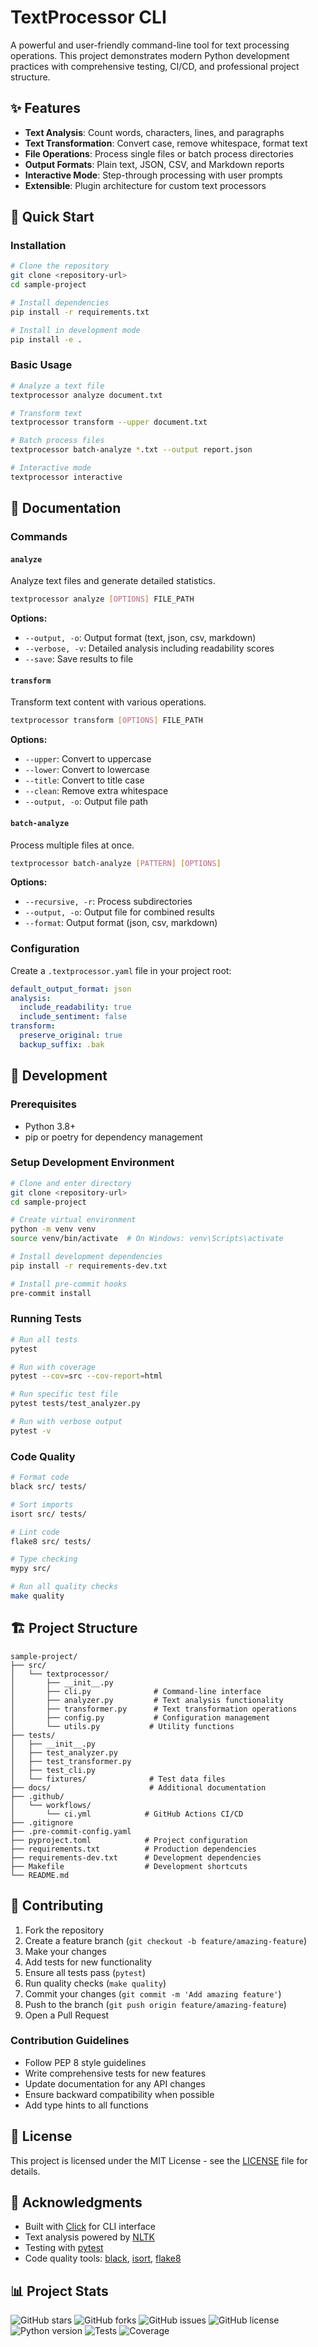# TextProcessor CLI

A powerful and user-friendly command-line tool for text processing operations. This project demonstrates modern Python development practices with comprehensive testing, CI/CD, and professional project structure.

## ✨ Features

- **Text Analysis**: Count words, characters, lines, and paragraphs
- **Text Transformation**: Convert case, remove whitespace, format text
- **File Operations**: Process single files or batch process directories
- **Output Formats**: Plain text, JSON, CSV, and Markdown reports
- **Interactive Mode**: Step-through processing with user prompts
- **Extensible**: Plugin architecture for custom text processors

## 🚀 Quick Start

### Installation

```bash
# Clone the repository
git clone <repository-url>
cd sample-project

# Install dependencies
pip install -r requirements.txt

# Install in development mode
pip install -e .
```

### Basic Usage

```bash
# Analyze a text file
textprocessor analyze document.txt

# Transform text
textprocessor transform --upper document.txt

# Batch process files
textprocessor batch-analyze *.txt --output report.json

# Interactive mode
textprocessor interactive
```

## 📖 Documentation

### Commands

#### `analyze`
Analyze text files and generate detailed statistics.

```bash
textprocessor analyze [OPTIONS] FILE_PATH
```

**Options:**
- `--output, -o`: Output format (text, json, csv, markdown)
- `--verbose, -v`: Detailed analysis including readability scores
- `--save`: Save results to file

#### `transform`
Transform text content with various operations.

```bash
textprocessor transform [OPTIONS] FILE_PATH
```

**Options:**
- `--upper`: Convert to uppercase
- `--lower`: Convert to lowercase
- `--title`: Convert to title case
- `--clean`: Remove extra whitespace
- `--output, -o`: Output file path

#### `batch-analyze`
Process multiple files at once.

```bash
textprocessor batch-analyze [PATTERN] [OPTIONS]
```

**Options:**
- `--recursive, -r`: Process subdirectories
- `--output, -o`: Output file for combined results
- `--format`: Output format (json, csv, markdown)

### Configuration

Create a `.textprocessor.yaml` file in your project root:

```yaml
default_output_format: json
analysis:
  include_readability: true
  include_sentiment: false
transform:
  preserve_original: true
  backup_suffix: .bak
```

## 🧪 Development

### Prerequisites

- Python 3.8+
- pip or poetry for dependency management

### Setup Development Environment

```bash
# Clone and enter directory
git clone <repository-url>
cd sample-project

# Create virtual environment
python -m venv venv
source venv/bin/activate  # On Windows: venv\Scripts\activate

# Install development dependencies
pip install -r requirements-dev.txt

# Install pre-commit hooks
pre-commit install
```

### Running Tests

```bash
# Run all tests
pytest

# Run with coverage
pytest --cov=src --cov-report=html

# Run specific test file
pytest tests/test_analyzer.py

# Run with verbose output
pytest -v
```

### Code Quality

```bash
# Format code
black src/ tests/

# Sort imports
isort src/ tests/

# Lint code
flake8 src/ tests/

# Type checking
mypy src/

# Run all quality checks
make quality
```

## 🏗️ Project Structure

```
sample-project/
├── src/
│   └── textprocessor/
│       ├── __init__.py
│       ├── cli.py              # Command-line interface
│       ├── analyzer.py         # Text analysis functionality
│       ├── transformer.py      # Text transformation operations
│       ├── config.py           # Configuration management
│       └── utils.py           # Utility functions
├── tests/
│   ├── __init__.py
│   ├── test_analyzer.py
│   ├── test_transformer.py
│   ├── test_cli.py
│   └── fixtures/              # Test data files
├── docs/                      # Additional documentation
├── .github/
│   └── workflows/
│       └── ci.yml            # GitHub Actions CI/CD
├── .gitignore
├── .pre-commit-config.yaml
├── pyproject.toml            # Project configuration
├── requirements.txt          # Production dependencies
├── requirements-dev.txt      # Development dependencies
├── Makefile                  # Development shortcuts
└── README.md
```

## 🤝 Contributing

1. Fork the repository
2. Create a feature branch (`git checkout -b feature/amazing-feature`)
3. Make your changes
4. Add tests for new functionality
5. Ensure all tests pass (`pytest`)
6. Run quality checks (`make quality`)
7. Commit your changes (`git commit -m 'Add amazing feature'`)
8. Push to the branch (`git push origin feature/amazing-feature`)
9. Open a Pull Request

### Contribution Guidelines

- Follow PEP 8 style guidelines
- Write comprehensive tests for new features
- Update documentation for any API changes
- Ensure backward compatibility when possible
- Add type hints to all functions

## 📝 License

This project is licensed under the MIT License - see the [LICENSE](LICENSE) file for details.

## 🙏 Acknowledgments

- Built with [Click](https://click.palletsprojects.com/) for CLI interface
- Text analysis powered by [NLTK](https://www.nltk.org/)
- Testing with [pytest](https://pytest.org/)
- Code quality tools: [black](https://black.readthedocs.io/), [isort](https://pycqa.github.io/isort/), [flake8](https://flake8.pycqa.org/)

## 📊 Project Stats

![GitHub stars](https://img.shields.io/github/stars/username/sample-project)
![GitHub forks](https://img.shields.io/github/forks/username/sample-project)
![GitHub issues](https://img.shields.io/github/issues/username/sample-project)
![GitHub license](https://img.shields.io/github/license/username/sample-project)
![Python version](https://img.shields.io/badge/python-3.8%2B-blue)
![Tests](https://github.com/username/sample-project/workflows/Tests/badge.svg)
![Coverage](https://img.shields.io/codecov/c/github/username/sample-project)